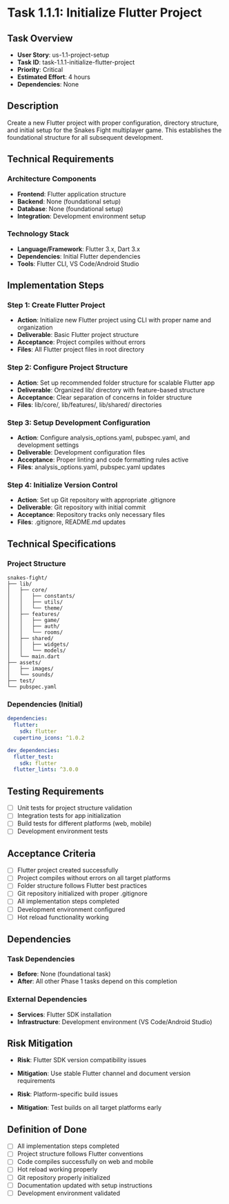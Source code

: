 # Task 1.1.1: Initialize Flutter Project

## Task Overview
- **User Story**: us-1.1-project-setup
- **Task ID**: task-1.1.1-initialize-flutter-project
- **Priority**: Critical
- **Estimated Effort**: 4 hours
- **Dependencies**: None

## Description
Create a new Flutter project with proper configuration, directory structure, and initial setup for the Snakes Fight multiplayer game. This establishes the foundational structure for all subsequent development.

## Technical Requirements
### Architecture Components
- **Frontend**: Flutter application structure
- **Backend**: None (foundational setup)
- **Database**: None (foundational setup)
- **Integration**: Development environment setup

### Technology Stack
- **Language/Framework**: Flutter 3.x, Dart 3.x
- **Dependencies**: Initial Flutter dependencies
- **Tools**: Flutter CLI, VS Code/Android Studio

## Implementation Steps

### Step 1: Create Flutter Project
- **Action**: Initialize new Flutter project using CLI with proper name and organization
- **Deliverable**: Basic Flutter project structure
- **Acceptance**: Project compiles without errors
- **Files**: All Flutter project files in root directory

### Step 2: Configure Project Structure
- **Action**: Set up recommended folder structure for scalable Flutter app
- **Deliverable**: Organized lib/ directory with feature-based structure
- **Acceptance**: Clear separation of concerns in folder structure
- **Files**: lib/core/, lib/features/, lib/shared/ directories

### Step 3: Setup Development Configuration
- **Action**: Configure analysis_options.yaml, pubspec.yaml, and development settings
- **Deliverable**: Development configuration files
- **Acceptance**: Proper linting and code formatting rules active
- **Files**: analysis_options.yaml, pubspec.yaml updates

### Step 4: Initialize Version Control
- **Action**: Set up Git repository with appropriate .gitignore
- **Deliverable**: Git repository with initial commit
- **Acceptance**: Repository tracks only necessary files
- **Files**: .gitignore, README.md updates

## Technical Specifications
### Project Structure
```
snakes-fight/
├── lib/
│   ├── core/
│   │   ├── constants/
│   │   ├── utils/
│   │   └── theme/
│   ├── features/
│   │   ├── game/
│   │   ├── auth/
│   │   └── rooms/
│   ├── shared/
│   │   ├── widgets/
│   │   └── models/
│   └── main.dart
├── assets/
│   ├── images/
│   └── sounds/
├── test/
└── pubspec.yaml
```

### Dependencies (Initial)
```yaml
dependencies:
  flutter:
    sdk: flutter
  cupertino_icons: ^1.0.2

dev_dependencies:
  flutter_test:
    sdk: flutter
  flutter_lints: ^3.0.0
```

## Testing Requirements
- [ ] Unit tests for project structure validation
- [ ] Integration tests for app initialization
- [ ] Build tests for different platforms (web, mobile)
- [ ] Development environment tests

## Acceptance Criteria
- [ ] Flutter project created successfully
- [ ] Project compiles without errors on all target platforms
- [ ] Folder structure follows Flutter best practices
- [ ] Git repository initialized with proper .gitignore
- [ ] All implementation steps completed
- [ ] Development environment configured
- [ ] Hot reload functionality working

## Dependencies
### Task Dependencies
- **Before**: None (foundational task)
- **After**: All other Phase 1 tasks depend on this completion

### External Dependencies
- **Services**: Flutter SDK installation
- **Infrastructure**: Development environment (VS Code/Android Studio)

## Risk Mitigation
- **Risk**: Flutter SDK version compatibility issues
- **Mitigation**: Use stable Flutter channel and document version requirements

- **Risk**: Platform-specific build issues
- **Mitigation**: Test builds on all target platforms early

## Definition of Done
- [ ] All implementation steps completed
- [ ] Project structure follows Flutter conventions
- [ ] Code compiles successfully on web and mobile
- [ ] Hot reload working properly
- [ ] Git repository properly initialized
- [ ] Documentation updated with setup instructions
- [ ] Development environment validated
